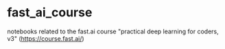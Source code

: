 # fast_ai_course
notebooks related to the fast.ai course "practical deep learning for coders, v3" (https://course.fast.ai/)

